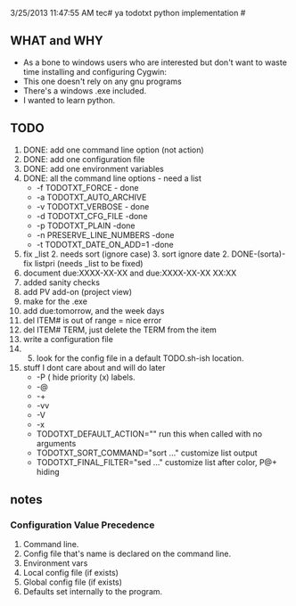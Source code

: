 3/25/2013 11:47:55 AM tec# ya todotxt python implementation   #
## WHAT and WHY ##
- As a bone to windows users who are interested but don't want to waste time installing and configuring Cygwin:
- This one doesn't rely on any gnu programs 
- There's a windows .exe included. 
- I wanted to learn python.

## TODO ##
1. DONE: add one command line option (not action) 
1. DONE: add one configuration file
2. DONE: add one environment variables
2. DONE: all the command line options - need a list
	- -f TODOTXT_FORCE - done
	- -a TODOTXT_AUTO_ARCHIVE 
	- -v TODOTXT_VERBOSE - done
	- -d TODOTXT_CFG_FILE -done 
	- -p TODOTXT_PLAIN -done
	- -n PRESERVE_LINE_NUMBERS -done
	- -t TODOTXT_DATE_ON_ADD=1 -done 
1. fix _list 
	2. needs sort (ignore case)
	3. sort ignore date
	2. DONE-(sorta)- fix listpri (needs _list to be fixed)
1. document due:XXXX-XX-XX and due:XXXX-XX-XX XX:XX
2. added sanity checks
1. add PV add-on  (project view)
1. make for the .exe
2. add due:tomorrow, and the week days
3. del ITEM# is out of range = nice error
4. del ITEM# TERM, just delete the TERM from the item
1. write a configuration file
2. 5. look for the config file in a default TODO.sh-ish location.
5. stuff I dont care about and will do later
	- -P ( hide priority (x) labels.
	- -@
	- -+
	- -vv
	- -V
	- -x
	- TODOTXT_DEFAULT_ACTION=""       run this when called with no arguments  
	- TODOTXT_SORT_COMMAND="sort ..." customize list output                   
	- TODOTXT_FINAL_FILTER="sed ..."  customize list after color, P@+ hiding  

## notes ##
### Configuration Value Precedence ###
1. Command line.
1. Config file that's name is declared on the command line.
1. Environment vars
1. Local config file (if exists)
1. Global config file (if exists)
1. Defaults set internally to the program.


